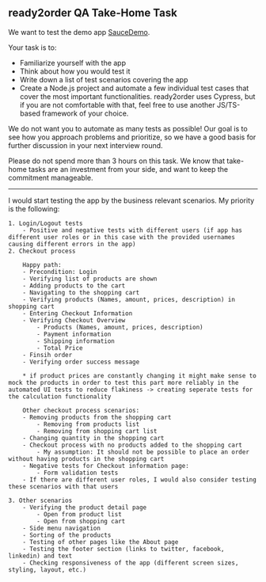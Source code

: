 ## ready2order QA Take-Home Task

We want to test the demo app [SauceDemo](https://www.saucedemo.com/). 

Your task is to:
* Familiarize yourself with the app
* Think about how you would test it
* Write down a list of test scenarios covering the app
* Create a Node.js project and automate a few individual test cases that cover the most important functionalities. ready2order uses Cypress, but if you are not comfortable with that, feel free to use another JS/TS-based framework of your choice.

We do not want you to automate as many tests as possible! Our goal is to see how you approach problems and prioritize, so we have a good basis for further discussion in your next interview round.

Please do not spend more than 3 hours on this task. We know that take-home tasks are an investment from your side, and want to keep the commitment manageable.
******************************************************************************************************************************************************************

I would start testing the app by the business relevant scenarios. My priority is the following:
	
 	1. Login/Logout tests
		- Positive and negative tests with different users (if app has different user roles or in this case with the provided usernames causing different errors in the app)
	2. Checkout process
		
		Happy path:
		- Precondition: Login
		- Verifying list of products are shown
		- Adding products to the cart
		- Navigating to the shopping cart
		- Verifying products (Names, amount, prices, description) in shopping cart
		- Entering Checkout Information
		- Verifying Checkout Overview
			- Products (Names, amount, prices, description)
			- Payment information
			- Shipping information
			- Total Price
		- Finsih order
		- Verifying order success message

		* if product prices are constantly changing it might make sense to mock the products in order to test this part more reliably in the automated UI tests to reduce flakiness -> creating seperate tests for the calculation functionality

		Other checkout process scenarios:
		- Removing products from the shopping cart
			- Removing from products list
			- Removing from shopping cart list
		- Changing quantity in the shopping cart
		- Checkout process with no products added to the shopping cart
			- My assumption: It should not be possible to place an order without having products in the shopping cart
		- Negative tests for Checkout information page:
			- Form validation tests
		- If there are different user roles, I would also consider testing these scenarios with that users
		
	3. Other scenarios
		- Verifying the product detail page
			- Open from product list
			- Open from shopping cart
		- Side menu navigation
		- Sorting of the products
		- Testing of other pages like the About page
		- Testing the footer section (links to twitter, facebook, linkedin) and text
		- Checking responsiveness of the app (different screen sizes, styling, layout, etc.)
		
